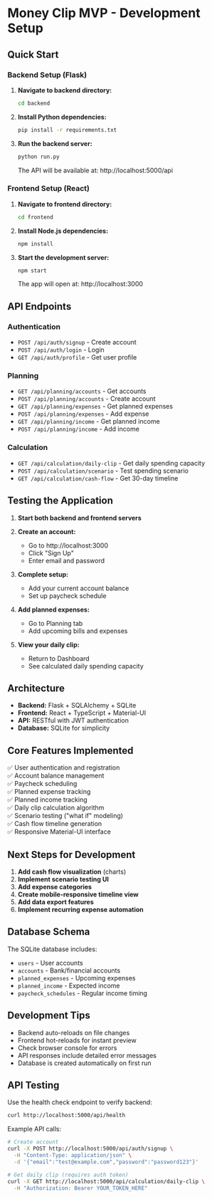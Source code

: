 # Money Clip MVP - Development Setup

## Quick Start

### Backend Setup (Flask)

1. **Navigate to backend directory:**
   ```bash
   cd backend
   ```

2. **Install Python dependencies:**
   ```bash
   pip install -r requirements.txt
   ```

3. **Run the backend server:**
   ```bash
   python run.py
   ```

   The API will be available at: http://localhost:5000/api

### Frontend Setup (React)

1. **Navigate to frontend directory:**
   ```bash
   cd frontend
   ```

2. **Install Node.js dependencies:**
   ```bash
   npm install
   ```

3. **Start the development server:**
   ```bash
   npm start
   ```

   The app will open at: http://localhost:3000

## API Endpoints

### Authentication
- `POST /api/auth/signup` - Create account
- `POST /api/auth/login` - Login
- `GET /api/auth/profile` - Get user profile

### Planning
- `GET /api/planning/accounts` - Get accounts
- `POST /api/planning/accounts` - Create account
- `GET /api/planning/expenses` - Get planned expenses
- `POST /api/planning/expenses` - Add expense
- `GET /api/planning/income` - Get planned income
- `POST /api/planning/income` - Add income

### Calculation
- `GET /api/calculation/daily-clip` - Get daily spending capacity
- `POST /api/calculation/scenario` - Test spending scenario
- `GET /api/calculation/cash-flow` - Get 30-day timeline

## Testing the Application

1. **Start both backend and frontend servers**

2. **Create an account:**
   - Go to http://localhost:3000
   - Click "Sign Up"
   - Enter email and password

3. **Complete setup:**
   - Add your current account balance
   - Set up paycheck schedule

4. **Add planned expenses:**
   - Go to Planning tab
   - Add upcoming bills and expenses

5. **View your daily clip:**
   - Return to Dashboard
   - See calculated daily spending capacity

## Architecture

- **Backend:** Flask + SQLAlchemy + SQLite
- **Frontend:** React + TypeScript + Material-UI
- **API:** RESTful with JWT authentication
- **Database:** SQLite for simplicity

## Core Features Implemented

✅ User authentication and registration  
✅ Account balance management  
✅ Paycheck scheduling  
✅ Planned expense tracking  
✅ Planned income tracking  
✅ Daily clip calculation algorithm  
✅ Scenario testing ("what if" modeling)  
✅ Cash flow timeline generation  
✅ Responsive Material-UI interface  

## Next Steps for Development

1. **Add cash flow visualization** (charts)
2. **Implement scenario testing UI**
3. **Add expense categories**
4. **Create mobile-responsive timeline view**
5. **Add data export features**
6. **Implement recurring expense automation**

## Database Schema

The SQLite database includes:
- `users` - User accounts
- `accounts` - Bank/financial accounts  
- `planned_expenses` - Upcoming expenses
- `planned_income` - Expected income
- `paycheck_schedules` - Regular income timing

## Development Tips

- Backend auto-reloads on file changes
- Frontend hot-reloads for instant preview
- Check browser console for errors
- API responses include detailed error messages
- Database is created automatically on first run

## API Testing

Use the health check endpoint to verify backend:
```bash
curl http://localhost:5000/api/health
```

Example API calls:
```bash
# Create account
curl -X POST http://localhost:5000/api/auth/signup \
  -H "Content-Type: application/json" \
  -d '{"email":"test@example.com","password":"password123"}'

# Get daily clip (requires auth token)
curl -X GET http://localhost:5000/api/calculation/daily-clip \
  -H "Authorization: Bearer YOUR_TOKEN_HERE"
```